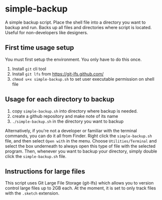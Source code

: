 # simple-backup
A simple backup script. Place the shell file into a directory you want to backup and run. Backs up all files and directories where script is located. Useful for non-developers like designers.

## First time usage setup
You must first setup the environment. You only have to do this once.

1. Install `git` cli tool  
2. Install `git lfs` from https://git-lfs.github.com/
3. `chmod u+x simple-backup.sh` to set user executable permission on shell file

## Usage for each directory to backup
1. copy `simple-backup.sh` into directory where backup is needed.
2. create a github repository and make note of its name
3. `./simple-backup.sh` in the directory you want to backup

Alternatively, if you're not a developer or familiar with the terminal commands, you can do it all from Finder. Right click the `simple-backup.sh` file, and then select `Open with` in the menu. Choose `Utilities/Terminal` and select the box underneath to always open this type of file with the selected program. Then, whenever you want to backup your directory, simply double click the `simple-backup.sh` file.

## Instructions for large files
This script uses Git Large File Storage (git-lfs) which allows you to version control large files up to 2GB each. At the moment, it is set to only track files with the `.sketch` extension.
